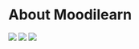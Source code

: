 # About Moodilearn

<img src="https://img.shields.io/badge/Moodilearn-test-blue">
<img src="https://github-readme-stats.vercel.app/api?username=moodilearn&show_icons=true&theme=dark">

<img src="https://github-readme-stats.vercel.app/api/top-langs/?username=moodilearn&layout=compact"> 
<!-- comment -->